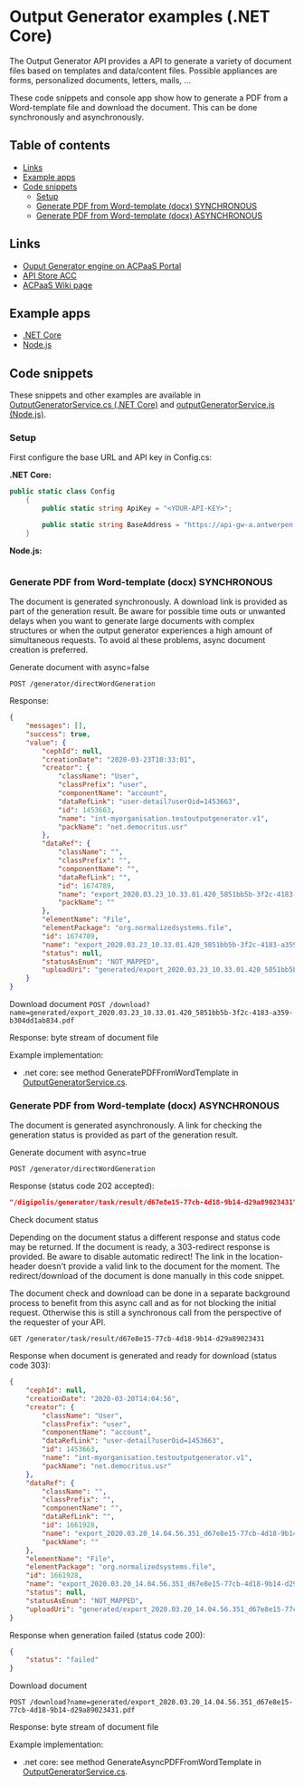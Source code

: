 # Output Generator examples (.NET Core)

The Output Generator API provides a API to generate a variety of document files based on templates and data/content files.
Possible appliances are forms, personalized documents, letters, mails, ...

These code snippets and console app show how to generate a PDF from a Word-template file and download the document. This
can be done synchronously and asynchronously.

## Table of contents

<!--
Regenerate table of contents with:

npm install --global markdown-toc
markdown-toc -i --maxdepth 3 outputgenerator/v6/README.md
-->

<!-- toc -->

- [Links](#links)
- [Example apps](#example-apps)
- [Code snippets](#code-snippets)
  * [Setup](#setup)
  * [Generate PDF from Word-template (docx) SYNCHRONOUS](#generate-pdf-from-word-template-docx-synchronous)
  * [Generate PDF from Word-template (docx) ASYNCHRONOUS](#generate-pdf-from-word-template-docx-asynchronous)

<!-- tocstop -->

## Links

- [Ouput Generator engine on ACPaaS Portal](https://acpaas.digipolis.be/nl/product/output-generator-engine)
- [API Store ACC](https://api-store-a.antwerpen.be/#/org/acpaas/api/outputgenerator/v6/documentation)
- [ACPaaS Wiki page](https://wiki.antwerpen.be/ACPAAS/index.php/Output_Generator_Engine)

## Example apps

- [.NET Core](example_dotnetcore/README.md)
- [Node.js](example_nodejs/README.md)

## Code snippets

These snippets and other examples are available in [OutputGeneratorService.cs (.NET Core)](example_dotnetcore/OutputGeneratorService.cs) 
and [outputGeneratorService.js (Node.js)](example_nodejs/outputGeneratorService.js).

### Setup

First configure the base URL and API key in Config.cs:

**.NET Core:**

```csharp
public static class Config
    {
        public static string ApiKey = "<YOUR-API-KEY>";

        public static string BaseAddress = "https://api-gw-a.antwerpen.be/acpaas/outputgenerator/v6/";
    }
```

**Node.js:**

```js
```

### Generate PDF from Word-template (docx) SYNCHRONOUS

The document is generated synchronously. A download link is provided as part of the generation result.
Be aware for possible time outs or unwanted delays when you want to generate large documents with complex structures 
or when the output generator experiences a high amount of simultaneous requests. To avoid al these problems, 
async document creation is preferred.

Generate document with async=false

`POST /generator/directWordGeneration`

Response:

```json
{
	"messages": [],
	"success": true,
	"value": {
		"cephId": null,
		"creationDate": "2020-03-23T10:33:01",
		"creator": {
			"className": "User",
			"classPrefix": "user",
			"componentName": "account",
			"dataRefLink": "user-detail?userOid=1453663",
			"id": 1453663,
			"name": "int-myorganisation.testoutputgenerator.v1",
			"packName": "net.democritus.usr"
		},
		"dataRef": {
			"className": "",
			"classPrefix": "",
			"componentName": "",
			"dataRefLink": "",
			"id": 1674789,
			"name": "export_2020.03.23_10.33.01.420_5851bb5b-3f2c-4183-a359-b304dd1ab834.pdf",
			"packName": ""
		},
		"elementName": "File",
		"elementPackage": "org.normalizedsystems.file",
		"id": 1674789,
		"name": "export_2020.03.23_10.33.01.420_5851bb5b-3f2c-4183-a359-b304dd1ab834.pdf",
		"status": null,
		"statusAsEnum": "NOT_MAPPED",
		"uploadUri": "generated/export_2020.03.23_10.33.01.420_5851bb5b-3f2c-4183-a359-b304dd1ab834.pdf"
	}
}
```

Download document
`POST /download?name=generated/export_2020.03.23_10.33.01.420_5851bb5b-3f2c-4183-a359-b304dd1ab834.pdf`

Response: byte stream of document file

Example implementation:
- .net core: see method GeneratePDFFromWordTemplate in [OutputGeneratorService.cs](example_dotnetcore/OutputGeneratorService.cs).


### Generate PDF from Word-template (docx) ASYNCHRONOUS

The document is generated asynchronously. A link for checking the generation status is provided as part of the generation result.

Generate document with async=true

`POST /generator/directWordGeneration`

Response (status code 202 accepted):

```json
"/digipolis/generator/task/result/d67e8e15-77cb-4d18-9b14-d29a89023431"
```

Check document status

Depending on the document status a different response and status code may be returned. If the document is ready,
a 303-redirect response is provided. Be aware to disable automatic redirect! The link in the location-header doesn't provide
a valid link to the document for the moment. The redirect/download of the document is done manually in this code snippet.

The document check and download can be done in a separate background process to benefit from this async call 
and as for not blocking the initial request. Otherwise this is still a synchronous call from the perspective 
of the requester of your API.

`GET /generator/task/result/d67e8e15-77cb-4d18-9b14-d29a89023431`

Response when document is generated and ready for download (status code 303):

```json
{
	"cephId": null,
	"creationDate": "2020-03-20T14:04:56",
	"creator": {
		"className": "User",
		"classPrefix": "user",
		"componentName": "account",
		"dataRefLink": "user-detail?userOid=1453663",
		"id": 1453663,
		"name": "int-myorganisation.testoutputgenerator.v1",
		"packName": "net.democritus.usr"
	},
	"dataRef": {
		"className": "",
		"classPrefix": "",
		"componentName": "",
		"dataRefLink": "",
		"id": 1661928,
		"name": "export_2020.03.20_14.04.56.351_d67e8e15-77cb-4d18-9b14-d29a89023431.pdf",
		"packName": ""
	},
	"elementName": "File",
	"elementPackage": "org.normalizedsystems.file",
	"id": 1661928,
	"name": "export_2020.03.20_14.04.56.351_d67e8e15-77cb-4d18-9b14-d29a89023431.pdf",
	"status": null,
	"statusAsEnum": "NOT_MAPPED",
	"uploadUri": "generated/export_2020.03.20_14.04.56.351_d67e8e15-77cb-4d18-9b14-d29a89023431.pdf"
}
```

Response when generation failed (status code 200):

```json
{
	"status": "failed"
}
```

Download document

`POST /download?name=generated/export_2020.03.20_14.04.56.351_d67e8e15-77cb-4d18-9b14-d29a89023431.pdf`

Response: byte stream of document file

Example implementation:
- .net core: see method GenerateAsyncPDFFromWordTemplate in [OutputGeneratorService.cs](example_dotnetcore/OutputGeneratorService.cs).
